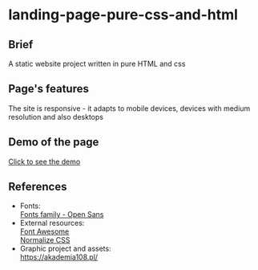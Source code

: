 # landing-page-pure-css-and-html

## Brief 
A static website project written in pure HTML and css

## Page's features
The site is responsive - it adapts to mobile devices, devices with medium resolution and also desktops
 
## Demo of the page
[Click to see the demo](https://den0702.github.io/landing-page-pure-css-and-html/)

## References
- Fonts:  
    [Fonts family - Open Sans](https://fonts.google.com/specimen/Open+Sans)  
- External resources:  
    [Font Awesome](https://use.fontawesome.com/releases/v5.0.7/css/all.css)  
    [Normalize CSS](https://github.com/kristerkari/normalize.scss/blob/master/_normalize.scss)
- Graphic project and assets:  
    https://akademia108.pl/
    

    
